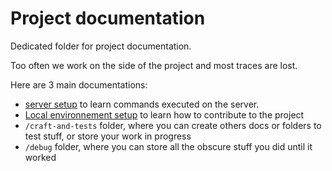 # Project documentation

Dedicated folder for project documentation.

Too often we work on the side of the project and most traces are lost.

Here are 3 main documentations:

- [server setup](./server-setup_secret.md) to learn commands executed on the server.
- [Local environnement setup](./local-environnement-setup.md) to learn how to contribute to the project
- `/craft-and-tests` folder, where you can create others docs or folders to test stuff, or store your work in progress
- `/debug` folder, where you can store all the obscure stuff you did until it worked
